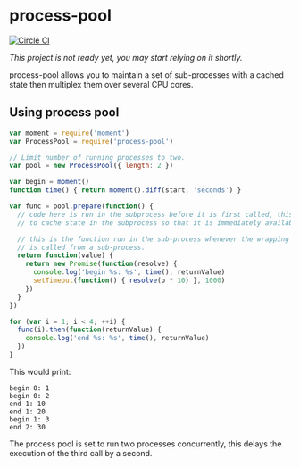 # process-pool

[![Circle CI](https://circleci.com/gh/nuisanceofcats/process-pool.png)](https://circleci.com/gh/nuisanceofcats/process-pool)

*This project is not ready yet, you may start relying on it shortly.*

process-pool allows you to maintain a set of sub-processes with a cached state then multiplex them over several CPU cores.

## Using process pool

```javascript
var moment = require('moment')
var ProcessPool = require('process-pool')

// Limit number of running processes to two.
var pool = new ProcessPool({ length: 2 })

var begin = moment()
function time() { return moment().diff(start, 'seconds') }

var func = pool.prepare(function() {
  // code here is run in the subprocess before it is first called, this allows you
  // to cache state in the subprocess so that it is immediately available.

  // this is the function run in the sub-process whenever the wrapping function
  // is called from a sub-process.
  return function(value) {
    return new Promise(function(resolve) {
      console.log('begin %s: %s', time(), returnValue)
      setTimeout(function() { resolve(p * 10) }, 1000)
    })
  }
})

for (var i = 1; i < 4; ++i) {
  func(i).then(function(returnValue) {
    console.log('end %s: %s', time(), returnValue)
  })
}
```

This would print:
```
begin 0: 1
begin 0: 2
end 1: 10
end 1: 20
begin 1: 3
end 2: 30
```

The process pool is set to run two processes concurrently, this delays the execution of the third call by a second.
